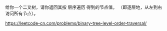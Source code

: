 给你一个二叉树，请你返回其按 层序遍历 得到的节点值。 （即逐层地，从左到右访问所有节点）。

https://leetcode-cn.com/problems/binary-tree-level-order-traversal/
